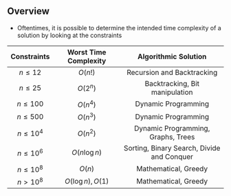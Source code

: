 ## Overview
- Oftentimes, it is possible to determine the intended time complexity of a solution by looking at the constraints

|  Constraints  | Worst Time Complexity |            Algorithmic Solution            |
| :-----------: | :-------------------: | :----------------------------------------: |
|  $n \leq 12$  |        $O(n!)$        |    $\text{Recursion and Backtracking}$     |
|  $n \leq 25$  |       $O(2^n)$        |       Backtracking, Bit manipulation       |
| $n \leq 100$  |       $O(n^4)$        |            Dynamic Programming             |
| $n \leq 500$  |       $O(n^3)$        |            Dynamic Programming             |
| $n \leq 10^4$ |       $O(n^2)$        |     Dynamic Programming, Graphs, Trees     |
| $n \leq 10^6$ |     $O(n \log n)$     | Sorting, Binary Search, Divide and Conquer |
| $n \leq 10^8$ |        $O(n)$         |            Mathematical, Greedy            |
|  $n > 10^8$   |   $O(\log n), O(1)$   |            Mathematical, Greedy            |

